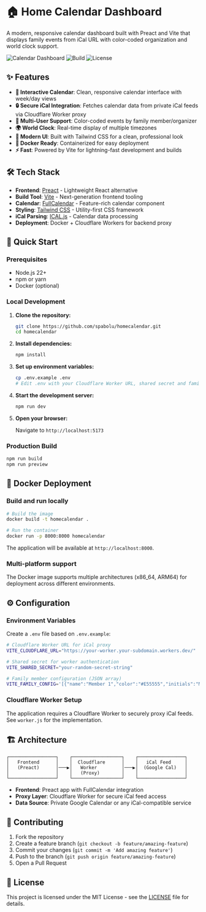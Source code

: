 # 🏠 Home Calendar Dashboard

A modern, responsive calendar dashboard built with Preact and Vite that displays family events from iCal URL with color-coded organization and world clock support.

![Calendar Dashboard](https://img.shields.io/badge/Status-Live-brightgreen) ![Build](https://img.shields.io/badge/Build-Passing-success) ![License](https://img.shields.io/badge/License-MIT-blue)

## ✨ Features

- **📅 Interactive Calendar**: Clean, responsive calendar interface with week/day views
- **🔒 Secure iCal Integration**: Fetches calendar data from private iCal feeds via Cloudflare Worker proxy
- **👥 Multi-User Support**: Color-coded events by family member/organizer
- **🌍 World Clock**: Real-time display of multiple timezones
- **🎨 Modern UI**: Built with Tailwind CSS for a clean, professional look
- **🐳 Docker Ready**: Containerized for easy deployment
- **⚡ Fast**: Powered by Vite for lightning-fast development and builds

## 🛠 Tech Stack

- **Frontend**: [Preact](https://preactjs.com/) - Lightweight React alternative
- **Build Tool**: [Vite](https://vitejs.dev/) - Next-generation frontend tooling
- **Calendar**: [FullCalendar](https://fullcalendar.io/) - Feature-rich calendar component
- **Styling**: [Tailwind CSS](https://tailwindcss.com/) - Utility-first CSS framework
- **iCal Parsing**: [ICAL.js](https://github.com/mozilla-comm/ical.js/) - Calendar data processing
- **Deployment**: Docker + Cloudflare Workers for backend proxy

## 🚀 Quick Start

### Prerequisites

- Node.js 22+
- npm or yarn
- Docker (optional)

### Local Development

1. **Clone the repository:**

   ```bash
   git clone https://github.com/spabolu/homecalendar.git
   cd homecalendar
   ```

2. **Install dependencies:**

   ```bash
   npm install
   ```

3. **Set up environment variables:**

   ```bash
   cp .env.example .env
   # Edit .env with your Cloudflare Worker URL, shared secret and family memebers info
   ```

4. **Start the development server:**

   ```bash
   npm run dev
   ```

5. **Open your browser:**
   
   Navigate to `http://localhost:5173`

### Production Build

```bash
npm run build
npm run preview
```

## 🐳 Docker Deployment

### Build and run locally

```bash
# Build the image
docker build -t homecalendar .

# Run the container
docker run -p 8000:8000 homecalendar
```

The application will be available at `http://localhost:8000`.

### Multi-platform support

The Docker image supports multiple architectures (x86_64, ARM64) for deployment across different environments.

## ⚙️ Configuration

### Environment Variables

Create a `.env` file based on `.env.example`:

```bash
# Cloudflare Worker URL for iCal proxy
VITE_CLOUDFLARE_URL="https://your-worker.your-subdomain.workers.dev/"

# Shared secret for worker authentication
VITE_SHARED_SECRET="your-random-secret-string"

# Family member configuration (JSON array)
VITE_FAMILY_CONFIG='[{"name":"Member 1","color":"#E55555","initials":"M1"}...]'
```

### Cloudflare Worker Setup

The application requires a Cloudflare Worker to securely proxy iCal feeds. See `worker.js` for the implementation.

## 🏗 Architecture

```mermaid
┌─────────────────┐    ┌──────────────────┐    ┌─────────────────┐
│   Frontend      │    │  Cloudflare      │    │   iCal Feed     │
│   (Preact)      │───▶│   Worker         │───▶│  (Google Cal)   │
│                 │    │   (Proxy)        │    │                 │
└─────────────────┘    └──────────────────┘    └─────────────────┘
```

- **Frontend**: Preact app with FullCalendar integration
- **Proxy Layer**: Cloudflare Worker for secure iCal feed access
- **Data Source**: Private Google Calendar or any iCal-compatible service

## 🤝 Contributing

1. Fork the repository
2. Create a feature branch (`git checkout -b feature/amazing-feature`)
3. Commit your changes (`git commit -m 'Add amazing feature'`)
4. Push to the branch (`git push origin feature/amazing-feature`)
5. Open a Pull Request

## 📝 License

This project is licensed under the MIT License - see the [LICENSE](LICENSE) file for details.
